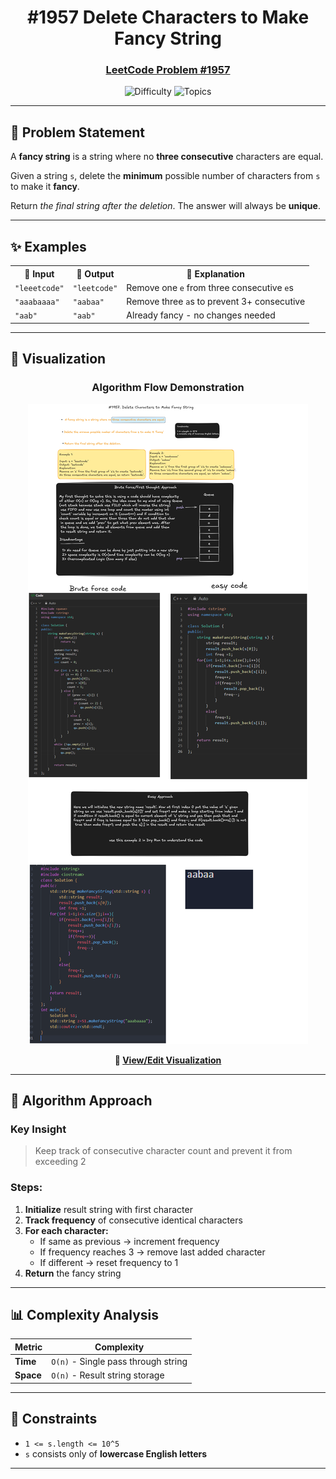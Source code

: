 <div align="center">
  
# #1957 Delete Characters to Make Fancy String
### [LeetCode Problem #1957](https://leetcode.com/problems/delete-characters-to-make-fancy-string/?envType=daily-question&envId=2025-07-21)

![Difficulty](https://img.shields.io/badge/Difficulty-Easy-brightgreen?style=for-the-badge)
![Topics](https://img.shields.io/badge/Topics-String%20Manipulation-blue?style=for-the-badge)

</div>

---

## 📝 Problem Statement

A **fancy string** is a string where no **three consecutive** characters are equal.

Given a string `s`, delete the **minimum** possible number of characters from `s` to make it **fancy**.

Return *the final string after the deletion*. The answer will always be **unique**.

---

## ✨ Examples

<table align="center">
<tr>
<th>🔸 Input</th>
<th>🔸 Output</th>
<th>🔸 Explanation</th>
</tr>
<tr>
<td><code>"leeetcode"</code></td>
<td><code>"leetcode"</code></td>
<td>Remove one <code>e</code> from three consecutive <code>e</code>s</td>
</tr>
<tr>
<td><code>"aaabaaaa"</code></td>
<td><code>"aabaa"</code></td>
<td>Remove three <code>a</code>s to prevent 3+ consecutive</td>
</tr>
<tr>
<td><code>"aab"</code></td>
<td><code>"aab"</code></td>
<td>Already fancy - no changes needed</td>
</tr>
</table>

---

## 🎨 Visualization

<div align="center">
  
### Algorithm Flow Demonstration

<img src="./image/1957.png" alt="Delete Characters to Make Fancy String - Visual Algorithm" />

**🔗 [View/Edit Visualization](https://excalidraw.com/#json=KkucYifcPXmQOnUR0NNSs,LWNBHqAdbkUOpl2mJxCAsQ)**

</div>

---

## 🚀 Algorithm Approach

### Key Insight
> Keep track of consecutive character count and prevent it from exceeding 2

### Steps:
1. **Initialize** result string with first character
2. **Track frequency** of consecutive identical characters  
3. **For each character:**
   - If same as previous → increment frequency
   - If frequency reaches 3 → remove last added character
   - If different → reset frequency to 1
4. **Return** the fancy string

---

## 📊 Complexity Analysis

| Metric | Complexity |
|--------|------------|
| **Time** | `O(n)` - Single pass through string |
| **Space** | `O(n)` - Result string storage |

---

## 🔧 Constraints

- `1 <= s.length <= 10^5`
- `s` consists only of **lowercase English letters**

---

<div align="center">


</div>
